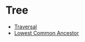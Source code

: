 # Tree

- [Traversal](traversal/traversal.md)
- [Lowest Common Ancestor](LowestCommonAncestor/lca.md)
